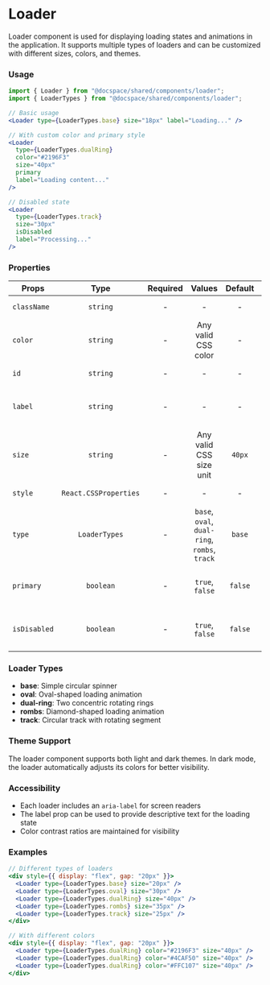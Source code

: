 # Loader

Loader component is used for displaying loading states and animations in the application. It supports multiple types of loaders and can be customized with different sizes, colors, and themes.

### Usage

```js
import { Loader } from "@docspace/shared/components/loader";
import { LoaderTypes } from "@docspace/shared/components/loader";
```

```jsx
// Basic usage
<Loader type={LoaderTypes.base} size="18px" label="Loading..." />

// With custom color and primary style
<Loader
  type={LoaderTypes.dualRing}
  color="#2196F3"
  size="40px"
  primary
  label="Loading content..."
/>

// Disabled state
<Loader
  type={LoaderTypes.track}
  size="30px"
  isDisabled
  label="Processing..."
/>
```

### Properties

| Props        |         Type          | Required |                    Values                     | Default | Description                         |
| ------------ | :-------------------: | :------: | :-------------------------------------------: | :-----: | ----------------------------------- |
| `className`  |       `string`        |    -     |                       -                       |    -    | Custom CSS class                    |
| `color`      |       `string`        |    -     |              Any valid CSS color              |    -    | Custom color for the loader         |
| `id`         |       `string`        |    -     |                       -                       |    -    | Unique identifier                   |
| `label`      |       `string`        |    -     |                       -                       |    -    | Accessible label for screen readers |
| `size`       |       `string`        |    -     |            Any valid CSS size unit            | `40px`  | Size of the loader                  |
| `style`      | `React.CSSProperties` |    -     |                       -                       |    -    | Additional inline styles            |
| `type`       |     `LoaderTypes`     |    -     | `base`, `oval`, `dual-ring`, `rombs`, `track` | `base`  | Type of loader animation            |
| `primary`    |       `boolean`       |    -     |                `true`, `false`                | `false` | Use primary color from theme        |
| `isDisabled` |       `boolean`       |    -     |                `true`, `false`                | `false` | Show loader in disabled state       |

### Loader Types

- **base**: Simple circular spinner
- **oval**: Oval-shaped loading animation
- **dual-ring**: Two concentric rotating rings
- **rombs**: Diamond-shaped loading animation
- **track**: Circular track with rotating segment

### Theme Support

The loader component supports both light and dark themes. In dark mode, the loader automatically adjusts its colors for better visibility.

### Accessibility

- Each loader includes an `aria-label` for screen readers
- The label prop can be used to provide descriptive text for the loading state
- Color contrast ratios are maintained for visibility

### Examples

```jsx
// Different types of loaders
<div style={{ display: "flex", gap: "20px" }}>
  <Loader type={LoaderTypes.base} size="20px" />
  <Loader type={LoaderTypes.oval} size="30px" />
  <Loader type={LoaderTypes.dualRing} size="40px" />
  <Loader type={LoaderTypes.rombs} size="35px" />
  <Loader type={LoaderTypes.track} size="25px" />
</div>

// With different colors
<div style={{ display: "flex", gap: "20px" }}>
  <Loader type={LoaderTypes.dualRing} color="#2196F3" size="40px" />
  <Loader type={LoaderTypes.dualRing} color="#4CAF50" size="40px" />
  <Loader type={LoaderTypes.dualRing} color="#FFC107" size="40px" />
</div>
```

